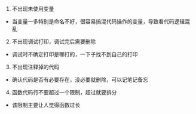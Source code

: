 1. 不出现未使用变量
* 当变量一多特别是命名不好，很容易搞混代码操作的变量，导致看代码逻辑混乱
2. 不出现调试打印，调试完后需要删除 
* 调试时不确定打印是哪打的，一下子找不到自己的打印
3. 不出现注释掉的代码
* 确认代码是否有必要存在，没必要就删除，可以记笔记备忘
4. 函数代码行不要超过一个限制，超过就要拆分
* 该限制主要让人觉得函数过长